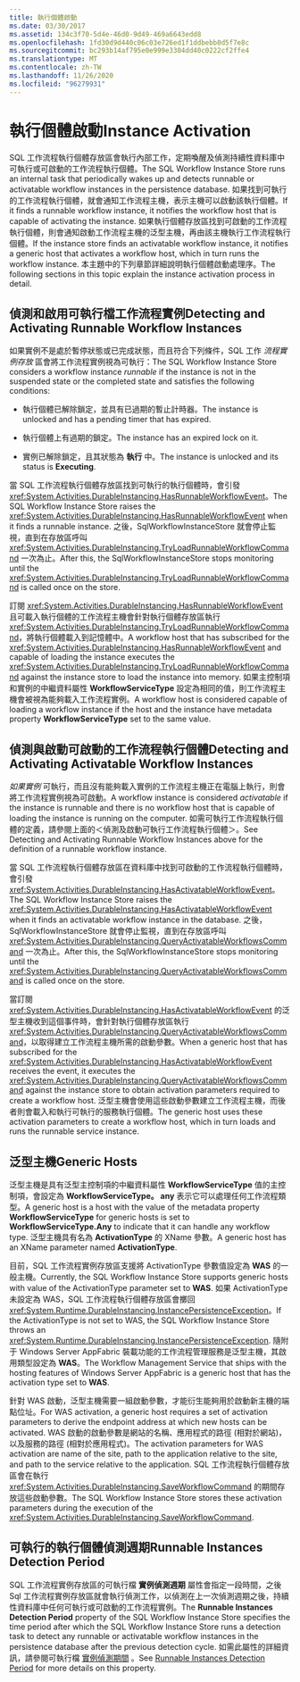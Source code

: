 ```yaml
---
title: 執行個體啟動
ms.date: 03/30/2017
ms.assetid: 134c3f70-5d4e-46d0-9d49-469a6643edd8
ms.openlocfilehash: 1fd30d9d440c06c03e726ed1f1ddbebb0d5f7e8c
ms.sourcegitcommit: bc293b14af795e0e999e3304dd40c0222cf2ffe4
ms.translationtype: MT
ms.contentlocale: zh-TW
ms.lasthandoff: 11/26/2020
ms.locfileid: "96279931"
---
```

# <a name="instance-activation"></a><span data-ttu-id="08187-102">執行個體啟動</span><span class="sxs-lookup"><span data-stu-id="08187-102">Instance Activation</span></span>

<span data-ttu-id="08187-103">SQL 工作流程執行個體存放區會執行內部工作，定期喚醒及偵測持續性資料庫中可執行或可啟動的工作流程執行個體。</span><span class="sxs-lookup"><span data-stu-id="08187-103">The SQL Workflow Instance Store runs an internal task that periodically wakes up and detects runnable or activatable workflow instances in the persistence database.</span></span> <span data-ttu-id="08187-104">如果找到可執行的工作流程執行個體，就會通知工作流程主機，表示主機可以啟動該執行個體。</span><span class="sxs-lookup"><span data-stu-id="08187-104">If it finds a runnable workflow instance, it notifies the workflow host that is capable of activating the instance.</span></span> <span data-ttu-id="08187-105">如果執行個體存放區找到可啟動的工作流程執行個體，則會通知啟動工作流程主機的泛型主機，再由該主機執行工作流程執行個體。</span><span class="sxs-lookup"><span data-stu-id="08187-105">If the instance store finds an activatable workflow instance, it notifies a generic host that activates a workflow host, which in turn runs the workflow instance.</span></span> <span data-ttu-id="08187-106">本主題中的下列章節詳細說明執行個體啟動處理序。</span><span class="sxs-lookup"><span data-stu-id="08187-106">The following sections in this topic explain the instance activation process in detail.</span></span>  
  
## <a name="detecting-and-activating-runnable-workflow-instances"></a><a name="RunnableSection"></a> <span data-ttu-id="08187-107">偵測和啟用可執行檔工作流程實例</span><span class="sxs-lookup"><span data-stu-id="08187-107">Detecting and Activating Runnable Workflow Instances</span></span>  

 <span data-ttu-id="08187-108">如果實例不是處於暫停狀態或已完成狀態，而且符合下列條件，SQL 工作 *流程實例存放* 區會將工作流程實例視為可執行：</span><span class="sxs-lookup"><span data-stu-id="08187-108">The SQL Workflow Instance Store considers a workflow instance *runnable* if the instance is not in the suspended state or the completed state and satisfies the following conditions:</span></span>  
  
- <span data-ttu-id="08187-109">執行個體已解除鎖定，並具有已過期的暫止計時器。</span><span class="sxs-lookup"><span data-stu-id="08187-109">The instance is unlocked and has a pending timer that has expired.</span></span>  
  
- <span data-ttu-id="08187-110">執行個體上有過期的鎖定。</span><span class="sxs-lookup"><span data-stu-id="08187-110">The instance has an expired lock on it.</span></span>  
  
- <span data-ttu-id="08187-111">實例已解除鎖定，且其狀態為 **執行** 中。</span><span class="sxs-lookup"><span data-stu-id="08187-111">The instance is unlocked and its status is **Executing**.</span></span>  
  
 <span data-ttu-id="08187-112">當 SQL 工作流程執行個體存放區找到可執行的執行個體時，會引發 <xref:System.Activities.DurableInstancing.HasRunnableWorkflowEvent>。</span><span class="sxs-lookup"><span data-stu-id="08187-112">The SQL Workflow Instance Store raises the <xref:System.Activities.DurableInstancing.HasRunnableWorkflowEvent> when it finds a runnable instance.</span></span> <span data-ttu-id="08187-113">之後，SqlWorkflowInstanceStore 就會停止監視，直到在存放區呼叫 <xref:System.Activities.DurableInstancing.TryLoadRunnableWorkflowCommand> 一次為止。</span><span class="sxs-lookup"><span data-stu-id="08187-113">After this, the SqlWorkflowInstanceStore stops monitoring until the <xref:System.Activities.DurableInstancing.TryLoadRunnableWorkflowCommand> is called once on the store.</span></span>  
  
 <span data-ttu-id="08187-114">訂閱 <xref:System.Activities.DurableInstancing.HasRunnableWorkflowEvent> 且可載入執行個體的工作流程主機會針對執行個體存放區執行 <xref:System.Activities.DurableInstancing.TryLoadRunnableWorkflowCommand>，將執行個體載入到記憶體中。</span><span class="sxs-lookup"><span data-stu-id="08187-114">A workflow host that has subscribed for the <xref:System.Activities.DurableInstancing.HasRunnableWorkflowEvent> and capable of loading the instance executes the <xref:System.Activities.DurableInstancing.TryLoadRunnableWorkflowCommand> against the instance store to load the instance into memory.</span></span> <span data-ttu-id="08187-115">如果主控制項和實例的中繼資料屬性 **WorkflowServiceType** 設定為相同的值，則工作流程主機會被視為能夠載入工作流程實例。</span><span class="sxs-lookup"><span data-stu-id="08187-115">A workflow host is considered capable of loading a workflow instance if the host and the instance have metadata property **WorkflowServiceType** set to the same value.</span></span>  
  
## <a name="detecting-and-activating-activatable-workflow-instances"></a><span data-ttu-id="08187-116">偵測與啟動可啟動的工作流程執行個體</span><span class="sxs-lookup"><span data-stu-id="08187-116">Detecting and Activating Activatable Workflow Instances</span></span>  

 <span data-ttu-id="08187-117">*如果實例* 可執行，而且沒有能夠載入實例的工作流程主機正在電腦上執行，則會將工作流程實例視為可啟動。</span><span class="sxs-lookup"><span data-stu-id="08187-117">A workflow instance is considered *activatable* if the instance is runnable and there is no workflow host that is capable of loading the instance is running on the computer.</span></span> <span data-ttu-id="08187-118">如需可執行工作流程執行個體的定義，請參閱上面的＜偵測及啟動可執行工作流程執行個體＞。</span><span class="sxs-lookup"><span data-stu-id="08187-118">See Detecting and Activating Runnable Workflow Instances above for the definition of a runnable workflow instance.</span></span>  
  
 <span data-ttu-id="08187-119">當 SQL 工作流程執行個體存放區在資料庫中找到可啟動的工作流程執行個體時，會引發 <xref:System.Activities.DurableInstancing.HasActivatableWorkflowEvent>。</span><span class="sxs-lookup"><span data-stu-id="08187-119">The SQL Workflow Instance Store raises the <xref:System.Activities.DurableInstancing.HasActivatableWorkflowEvent> when it finds an activatable workflow instance in the database.</span></span> <span data-ttu-id="08187-120">之後，SqlWorkflowInstanceStore 就會停止監視，直到在存放區呼叫 <xref:System.Activities.DurableInstancing.QueryActivatableWorkflowsCommand> 一次為止。</span><span class="sxs-lookup"><span data-stu-id="08187-120">After this, the SqlWorkflowInstanceStore stops monitoring until the <xref:System.Activities.DurableInstancing.QueryActivatableWorkflowsCommand> is called once on the store.</span></span>  
  
 <span data-ttu-id="08187-121">當訂閱 <xref:System.Activities.DurableInstancing.HasActivatableWorkflowEvent> 的泛型主機收到這個事件時，會針對執行個體存放區執行 <xref:System.Activities.DurableInstancing.QueryActivatableWorkflowsCommand>，以取得建立工作流程主機所需的啟動參數。</span><span class="sxs-lookup"><span data-stu-id="08187-121">When a generic host that has subscribed for the <xref:System.Activities.DurableInstancing.HasActivatableWorkflowEvent> receives the event, it executes the <xref:System.Activities.DurableInstancing.QueryActivatableWorkflowsCommand> against the instance store to obtain activation parameters required to create a workflow host.</span></span> <span data-ttu-id="08187-122">泛型主機會使用這些啟動參數建立工作流程主機，而後者則會載入和執行可執行的服務執行個體。</span><span class="sxs-lookup"><span data-stu-id="08187-122">The generic host uses these activation parameters to create a workflow host, which in turn loads and runs the runnable service instance.</span></span>  
  
## <a name="generic-hosts"></a><span data-ttu-id="08187-123">泛型主機</span><span class="sxs-lookup"><span data-stu-id="08187-123">Generic Hosts</span></span>  

 <span data-ttu-id="08187-124">泛型主機是具有泛型主控制項的中繼資料屬性 **WorkflowServiceType** 值的主控制項，會設定為 **WorkflowServiceType。 any** 表示它可以處理任何工作流程類型。</span><span class="sxs-lookup"><span data-stu-id="08187-124">A generic host is a host with the value of the metadata property **WorkflowServiceType** for generic hosts is set to **WorkflowServiceType.Any** to indicate that it can handle any workflow type.</span></span> <span data-ttu-id="08187-125">泛型主機具有名為 **ActivationType** 的 XName 參數。</span><span class="sxs-lookup"><span data-stu-id="08187-125">A generic host has an XName parameter named **ActivationType**.</span></span>  
  
 <span data-ttu-id="08187-126">目前，SQL 工作流程實例存放區支援將 ActivationType 參數值設定為 **WAS** 的一般主機。</span><span class="sxs-lookup"><span data-stu-id="08187-126">Currently, the SQL Workflow Instance Store supports generic hosts with value of the ActivationType parameter set to **WAS**.</span></span> <span data-ttu-id="08187-127">如果 ActivationType 未設定為 WAS，SQL 工作流程執行個體存放區會擲回 <xref:System.Runtime.DurableInstancing.InstancePersistenceException>。</span><span class="sxs-lookup"><span data-stu-id="08187-127">If the ActivationType is not set to WAS, the SQL Workflow Instance Store throws an <xref:System.Runtime.DurableInstancing.InstancePersistenceException>.</span></span> <span data-ttu-id="08187-128">隨附于 Windows Server AppFabric 裝載功能的工作流程管理服務是泛型主機，其啟用類型設定為 **WAS**。</span><span class="sxs-lookup"><span data-stu-id="08187-128">The Workflow Management Service that ships with the hosting features of Windows Server AppFabric is a generic host that has the activation type set to **WAS**.</span></span>  
  
 <span data-ttu-id="08187-129">針對 WAS 啟動，泛型主機需要一組啟動參數，才能衍生能夠用於啟動新主機的端點位址。</span><span class="sxs-lookup"><span data-stu-id="08187-129">For WAS activation, a generic host requires a set of activation parameters to derive the endpoint address at which new hosts can be activated.</span></span> <span data-ttu-id="08187-130">WAS 啟動的啟動參數是網站的名稱、應用程式的路徑 (相對於網站)，以及服務的路徑 (相對於應用程式)。</span><span class="sxs-lookup"><span data-stu-id="08187-130">The activation parameters for WAS activation are name of the site, path to the application relative to the site, and path to the service relative to the application.</span></span> <span data-ttu-id="08187-131">SQL 工作流程執行個體存放區會在執行 <xref:System.Activities.DurableInstancing.SaveWorkflowCommand> 的期間存放這些啟動參數。</span><span class="sxs-lookup"><span data-stu-id="08187-131">The SQL Workflow Instance Store stores these activation parameters during the execution of the <xref:System.Activities.DurableInstancing.SaveWorkflowCommand>.</span></span>  
  
## <a name="runnable-instances-detection-period"></a><span data-ttu-id="08187-132">可執行的執行個體偵測週期</span><span class="sxs-lookup"><span data-stu-id="08187-132">Runnable Instances Detection Period</span></span>  

 <span data-ttu-id="08187-133">SQL 工作流程實例存放區的可執行檔 **實例偵測週期** 屬性會指定一段時間，之後 Sql 工作流程實例存放區就會執行偵測工作，以偵測在上一次偵測週期之後，持續性資料庫中任何可執行或可啟動的工作流程實例。</span><span class="sxs-lookup"><span data-stu-id="08187-133">The **Runnable Instances Detection Period** property of the SQL Workflow Instance Store specifies the time period after which the SQL Workflow Instance Store runs a detection task to detect any runnable or activatable workflow instances in the persistence database after the previous detection cycle.</span></span> <span data-ttu-id="08187-134">如需此屬性的詳細資訊，請參閱可執行檔 [實例偵測期間](runnable-instances-detection-period.md) 。</span><span class="sxs-lookup"><span data-stu-id="08187-134">See [Runnable Instances Detection Period](runnable-instances-detection-period.md) for more details on this property.</span></span>
